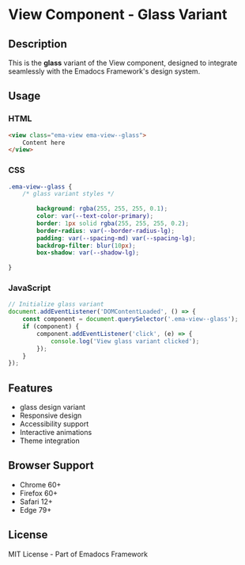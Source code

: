 # View Component - Glass Variant

## Description
This is the **glass** variant of the View component, designed to integrate seamlessly with the Emadocs Framework's design system.

## Usage

### HTML
```html
<view class="ema-view ema-view--glass">
    Content here
</view>
```

### CSS
```css
.ema-view--glass {
    /* glass variant styles */
    
        background: rgba(255, 255, 255, 0.1);
        color: var(--text-color-primary);
        border: 1px solid rgba(255, 255, 255, 0.2);
        border-radius: var(--border-radius-lg);
        padding: var(--spacing-md) var(--spacing-lg);
        backdrop-filter: blur(10px);
        box-shadow: var(--shadow-lg);
    
}
```

### JavaScript
```javascript
// Initialize glass variant
document.addEventListener('DOMContentLoaded', () => {
    const component = document.querySelector('.ema-view--glass');
    if (component) {
        component.addEventListener('click', (e) => {
            console.log('View glass variant clicked');
        });
    }
});
```

## Features
- glass design variant
- Responsive design
- Accessibility support
- Interactive animations
- Theme integration

## Browser Support
- Chrome 60+
- Firefox 60+
- Safari 12+
- Edge 79+

## License
MIT License - Part of Emadocs Framework
